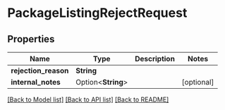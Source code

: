 # PackageListingRejectRequest

## Properties

Name | Type | Description | Notes
------------ | ------------- | ------------- | -------------
**rejection_reason** | **String** |  | 
**internal_notes** | Option<**String**> |  | [optional]

[[Back to Model list]](../README.md#documentation-for-models) [[Back to API list]](../README.md#documentation-for-api-endpoints) [[Back to README]](../README.md)


